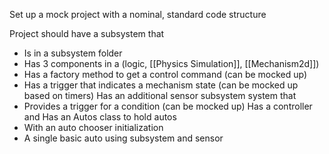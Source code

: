 Set up a mock project  with a nominal, standard code structure


Project should have a subsystem that
- Is in a subsystem folder
- Has 3 components in a (logic, [[Physics Simulation]], [[Mechanism2d]])
- Has a factory method to get a control command (can be mocked up)
- Has a trigger that indicates a mechanism state (can be mocked up based on timers)
Has an additional sensor subsystem system that
- Provides a trigger for a condition (can be mocked up)
Has a controller and 
Has an Autos class to hold autos
- With an auto chooser initialization 
- A single basic auto using subsystem and sensor
